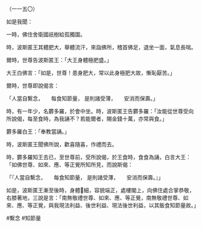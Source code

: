 （一一五〇）

如是我聞：

一時，佛住舍衛國祇樹給孤獨園。

時，波斯匿王其體肥大，舉體流汗，來詣佛所，稽首佛足，退坐一面，氣息長喘。

爾時，世尊告波斯匿王：「大王身體極肥盛。」

大王白佛言：「如是，世尊！患身肥大，常以此身極肥大故，慚恥厭苦。」

爾時，世尊即說偈言：

「人當自繫念，　　每食知節量，
是則諸受薄，　　安消而保壽。」

時，有一年少，名欝多羅，於會中坐。時，波斯匿王告欝多羅：「汝能從世尊受向所說偈，每至食時，為我誦不？若能爾者，賜金錢十萬，亦常與食。」

欝多羅白王：「奉教當誦。」

時，波斯匿王聞佛所說，歡喜隨喜，作禮而去。

時，欝多羅知王去已，至世尊前，受所說偈，於王食時，食食為誦，白言大王：「如佛世尊、如來、應、等正覺所知所見，而說斯偈：

「『人當自繫念，　　每食知節量，
是則諸受薄，　　安消而保壽。』」

如是，波斯匿王漸至後時，身體𦟛細，容貌端正，處樓閣上，向佛住處合掌恭敬，右膝著地，三說是言：「南無敬禮世尊、如來、應、等正覺，南無敬禮世尊、如來、應、等正覺，與我現法利益、後世利益、現法後世利益，以其飯食知節量故。」





#繫念
#知節量
